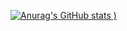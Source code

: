 [![Anurag's GitHub stats](https://github-readme-stats.vercel.app/api?username=maddy8381&show_icons=true)
)](https://github.com/anuraghazra/github-readme-stats)

